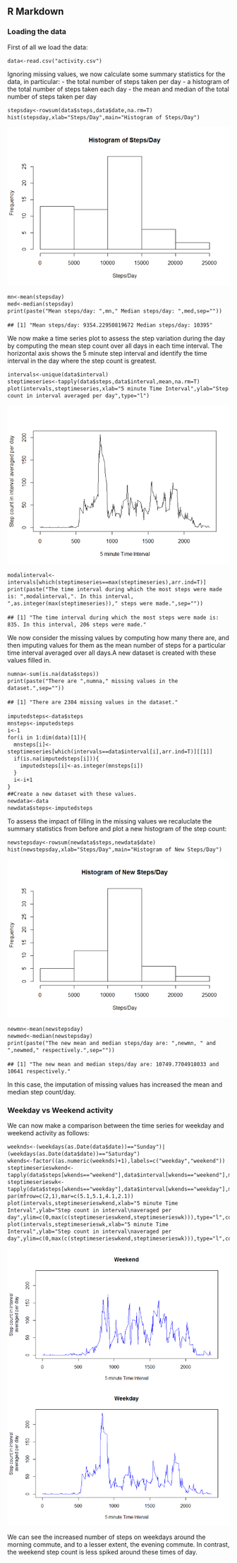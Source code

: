 R Markdown
----------

### Loading the data

First of all we load the data:

    data<-read.csv("activity.csv")

Ignoring missing values, we now calculate some summary statistics for
the data, in particular: - the total number of steps taken per day - a
histogram of the total number of steps taken each day - the mean and
median of the total number of steps taken per day

    stepsday<-rowsum(data$steps,data$date,na.rm=T)
    hist(stepsday,xlab="Steps/Day",main="Histogram of Steps/Day")

![](figures/summarisedata1-1.png)

    mn<-mean(stepsday)
    med<-median(stepsday)
    print(paste("Mean steps/day: ",mn," Median steps/day: ",med,sep=""))

    ## [1] "Mean steps/day: 9354.22950819672 Median steps/day: 10395"

We now make a time series plot to assess the step variation during the
day by computing the mean step count over all days in each time
interval. The horizontal axis shows the 5 minute step interval and
identify the time interval in the day where the step count is greatest.

    intervals<-unique(data$interval)
    steptimeseries<-tapply(data$steps,data$interval,mean,na.rm=T)
    plot(intervals,steptimeseries,xlab="5 minute Time Interval",ylab="Step count in interval averaged per day",type="l")

![](figures/timeseries-1.png)

    modalinterval<-intervals[which(steptimeseries==max(steptimeseries),arr.ind=T)]
    print(paste("The time interval during which the most steps were made is: ",modalinterval,". In this interval, ",as.integer(max(steptimeseries))," steps were made.",sep=""))

    ## [1] "The time interval during which the most steps were made is: 835. In this interval, 206 steps were made."

We now consider the missing values by computing how many there are, and
then imputing values for them as the mean number of steps for a
particular time interval averaged over all days.A new dataset is created
with these values filled in.

    numna<-sum(is.na(data$steps))
    print(paste("There are ",numna," missing values in the dataset.",sep=""))

    ## [1] "There are 2304 missing values in the dataset."

    imputedsteps<-data$steps
    mnsteps<-imputedsteps
    i<-1
    for(i in 1:dim(data)[1]){
      mnsteps[i]<-steptimeseries[which(intervals==data$interval[i],arr.ind=T)][[1]]
      if(is.na(imputedsteps[i])){
        imputedsteps[i]<-as.integer(mnsteps[i])
      }
      i<-i+1
    }
    ##Create a new dataset with these values.
    newdata<-data
    newdata$steps<-imputedsteps

To assess the impact of filling in the missing values we recaluclate the
summary statistics from before and plot a new histogram of the step
count:

    newstepsday<-rowsum(newdata$steps,newdata$date)
    hist(newstepsday,xlab="Steps/Day",main="Histogram of New Steps/Day")

![](figures/filledinvaluessummary-1.png)

    newmn<-mean(newstepsday)
    newmed<-median(newstepsday)
    print(paste("The new mean and median steps/day are: ",newmn, " and ",newmed," respectively.",sep=""))

    ## [1] "The new mean and median steps/day are: 10749.7704918033 and 10641 respectively."

In this case, the imputation of missing values has increased the mean
and median step count/day.

### Weekday vs Weekend activity

We can now make a comparison between the time series for weekday and
weekend activity as follows:

    weeknds<-(weekdays(as.Date(data$date))=="Sunday")|(weekdays(as.Date(data$date))=="Saturday")
    wkends<-factor((as.numeric(weeknds)+1),labels=c("weekday","weekend"))
    steptimeserieswkend<-tapply(data$steps[wkends=="weekend"],data$interval[wkends=="weekend"],mean,na.rm=T)
    steptimeserieswk<-tapply(data$steps[wkends=="weekday"],data$interval[wkends=="weekday"],mean,na.rm=T)
    par(mfrow=c(2,1),mar=c(5.1,5.1,4.1,2.1))
    plot(intervals,steptimeserieswkend,xlab="5 minute Time Interval",ylab="Step count in interval\naveraged per day",ylim=c(0,max(c(steptimeserieswkend,steptimeserieswk))),type="l",col="blue",main="Weekend")
    plot(intervals,steptimeserieswk,xlab="5 minute Time Interval",ylab="Step count in interval\naveraged per day",ylim=c(0,max(c(steptimeserieswkend,steptimeserieswk))),type="l",col="blue",main="Weekday")

![](figures/weekdayweekend-1.png)

We can see the increased number of steps on weekdays around the morning
commute, and to a lesser extent, the evening commute. In contrast, the
weekend step count is less spiked around these times of day.
